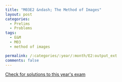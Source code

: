 ```yaml
---
title: "M03E2 &ndash; The Method of Images"
layout: post
categories:
  - Prelims
  - Problems
tags:
  - E&M
  - M03
  - method of images

permalink: /:categories/:year/:month/E2:output_ext
comments: false
---
```

<object data="2003M2E.pdf" type="application/pdf" width="100%" height="500"></object>
<div class="message"><a href='https://princetonprelim.com/prelim/11/'>Check for solutions to this year's exam</a></div>